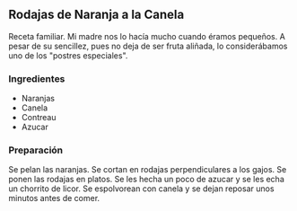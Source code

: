 ## Rodajas de Naranja a la Canela

Receta familiar.
Mi madre nos lo hacía mucho cuando éramos pequeños.
A pesar de su sencillez, pues no deja de ser fruta aliñada,
lo considerábamos uno de los "postres especiales".

### Ingredientes

- Naranjas
- Canela
- Contreau
- Azucar

### Preparación

Se pelan las naranjas.
Se cortan en rodajas perpendiculares a los gajos.
Se ponen las rodajas en platos.
Se les hecha un poco de azucar y se les echa un chorrito de licor.
Se espolvorean con canela y se dejan reposar unos minutos antes de comer.



